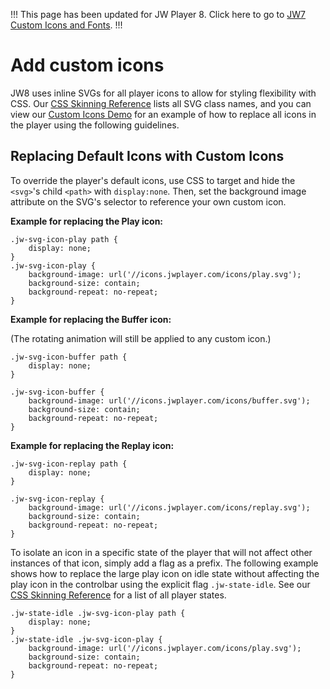 !!!
This page has been updated for JW Player 8. Click here to go to [JW7 Custom Icons and Fonts](https://developer.jwplayer.com/jw-player/docs/developer-guide/jw7/skins_fonts/).
!!!

# Add custom icons

JW8 uses inline SVGs for all player icons to allow for styling flexibility with CSS. Our [CSS Skinning Reference](/customization/css-skinning/skins_reference/) lists all SVG class names, and you can view our [Custom Icons Demo](https://developer.jwplayer.com/jw-player/demos/customization/custom-icons/) for an example of how to replace all icons in the player using the following guidelines.

## Replacing Default Icons with Custom Icons

To override the player's default icons, use CSS to target and hide the `<svg>`'s child `<path>` with `display:none`. Then, set the background image attribute on the SVG's selector to reference your own custom icon.

**Example for replacing the Play icon:**
```
.jw-svg-icon-play path {	
	display: none;
}
.jw-svg-icon-play {
	background-image: url('//icons.jwplayer.com/icons/play.svg');
	background-size: contain;
	background-repeat: no-repeat;
}
```
**Example for replacing the Buffer icon:**

(The rotating animation will still be applied to any custom icon.)
```
.jw-svg-icon-buffer path {
	display: none;
}

.jw-svg-icon-buffer {
	background-image: url('//icons.jwplayer.com/icons/buffer.svg');
	background-size: contain;
	background-repeat: no-repeat;
}
```
**Example for replacing the Replay icon:**
```
.jw-svg-icon-replay path {	
	display: none;
}

.jw-svg-icon-replay {
	background-image: url('//icons.jwplayer.com/icons/replay.svg');
	background-size: contain;
	background-repeat: no-repeat;
}
```

To isolate an icon in a specific state of the player that will not affect other instances of that icon, simply add a flag as a prefix. The following example shows how to replace the large play icon on idle state without affecting the play icon in the controlbar using the explicit flag `.jw-state-idle`. See our [CSS Skinning Reference](/customization/css-skinning/skins_reference/#player-states) for a list of all player states.

```
.jw-state-idle .jw-svg-icon-play path {	
	display: none;
}
.jw-state-idle .jw-svg-icon-play {
	background-image: url('//icons.jwplayer.com/icons/play.svg');
	background-size: contain;
	background-repeat: no-repeat;
}
```